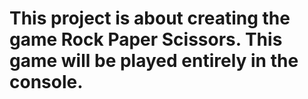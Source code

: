 # This project is about creating the game Rock Paper Scissors. This game will be played entirely in the console.